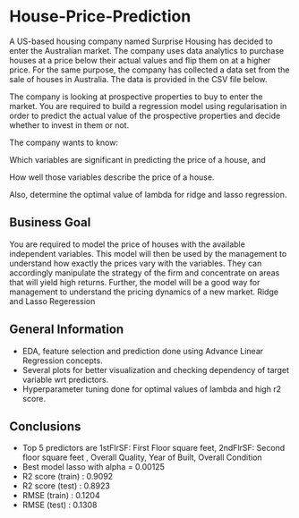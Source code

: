 # House-Price-Prediction
A US-based housing company named Surprise Housing has decided to enter the Australian market. The company uses data analytics to purchase houses at a price below their actual values and flip them on at a higher price. For the same purpose, the company has collected a data set from the sale of houses in Australia. The data is provided in the CSV file below.

The company is looking at prospective properties to buy to enter the market. You are required to build a regression model using regularisation in order to predict the actual value of the prospective properties and decide whether to invest in them or not.

The company wants to know:

Which variables are significant in predicting the price of a house, and

How well those variables describe the price of a house.

Also, determine the optimal value of lambda for ridge and lasso regression.

## Business Goal
You are required to model the price of houses with the available independent variables. This model will then be used by the management to understand how exactly the prices vary with the variables. They can accordingly manipulate the strategy of the firm and concentrate on areas that will yield high returns. Further, the model will be a good way for management to understand the pricing dynamics of a new market. Ridge and Lasso Regeression

## General Information
- EDA, feature selection and prediction done using Advance Linear Regression concepts.
- Several plots for better visualization and checking dependency of target variable wrt predictors.
- Hyperparameter tuning done for optimal values of lambda and high r2 score. 

## Conclusions
- Top 5 predictors are 1stFlrSF: First Floor square feet, 2ndFlrSF: Second floor square feet , Overall Quality, Year of Built, Overall Condition
- Best model lasso with alpha = 0.00125
- R2 score (train) :  0.9092
- R2 score (test) :  0.8923
- RMSE (train) :  0.1204
- RMSE (test) :  0.1308
